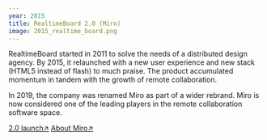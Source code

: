 ```yaml
---
year: 2015
title: RealtimeBoard 2.0 (Miro)
image: 2015_realtime_board.png
---
```


RealtimeBoard started in 2011 to solve the needs of a distributed design agency.
By 2015, it relaunched with a new user experience and new stack (HTML5 instead
of flash) to much praise. The product accumulated momentum in tandem with the
growth of remote collaboration.

In 2019, the company was renamed Miro as part of a wider rebrand. Miro is now
considered one of the leading players in the remote collaboration software
space.

<a href="https://www.producthunt.com/products/miro#realtimeboard-2-0-miro-since-2019" target="_blank">2.0
launch↗</a> <a href="https://miro.com/about/" target="_blank">About Miro↗</a>
